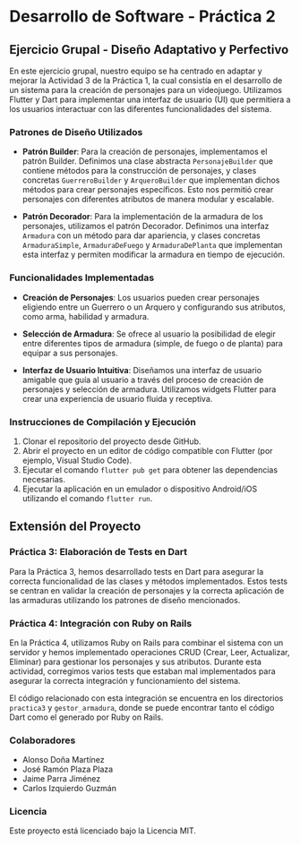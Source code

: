 # Desarrollo de Software - Práctica 2

## Ejercicio Grupal - Diseño Adaptativo y Perfectivo

En este ejercicio grupal, nuestro equipo se ha centrado en adaptar y mejorar la Actividad 3 de la Práctica 1, la cual consistía en el desarrollo de un sistema para la creación de personajes para un videojuego. Utilizamos Flutter y Dart para implementar una interfaz de usuario (UI) que permitiera a los usuarios interactuar con las diferentes funcionalidades del sistema.

### Patrones de Diseño Utilizados

- **Patrón Builder**: Para la creación de personajes, implementamos el patrón Builder. Definimos una clase abstracta `PersonajeBuilder` que contiene métodos para la construcción de personajes, y clases concretas `GuerreroBuilder` y `ArqueroBuilder` que implementan dichos métodos para crear personajes específicos. Esto nos permitió crear personajes con diferentes atributos de manera modular y escalable.

- **Patrón Decorador**: Para la implementación de la armadura de los personajes, utilizamos el patrón Decorador. Definimos una interfaz `Armadura` con un método para dar apariencia, y clases concretas `ArmaduraSimple`, `ArmaduraDeFuego` y `ArmaduraDePlanta` que implementan esta interfaz y permiten modificar la armadura en tiempo de ejecución.

### Funcionalidades Implementadas

- **Creación de Personajes**: Los usuarios pueden crear personajes eligiendo entre un Guerrero o un Arquero y configurando sus atributos, como arma, habilidad y armadura.

- **Selección de Armadura**: Se ofrece al usuario la posibilidad de elegir entre diferentes tipos de armadura (simple, de fuego o de planta) para equipar a sus personajes.

- **Interfaz de Usuario Intuitiva**: Diseñamos una interfaz de usuario amigable que guía al usuario a través del proceso de creación de personajes y selección de armadura. Utilizamos widgets Flutter para crear una experiencia de usuario fluida y receptiva.

### Instrucciones de Compilación y Ejecución

1. Clonar el repositorio del proyecto desde GitHub.
2. Abrir el proyecto en un editor de código compatible con Flutter (por ejemplo, Visual Studio Code).
3. Ejecutar el comando `flutter pub get` para obtener las dependencias necesarias.
4. Ejecutar la aplicación en un emulador o dispositivo Android/iOS utilizando el comando `flutter run`.

## Extensión del Proyecto

### Práctica 3: Elaboración de Tests en Dart

Para la Práctica 3, hemos desarrollado tests en Dart para asegurar la correcta funcionalidad de las clases y métodos implementados. Estos tests se centran en validar la creación de personajes y la correcta aplicación de las armaduras utilizando los patrones de diseño mencionados.

### Práctica 4: Integración con Ruby on Rails

En la Práctica 4, utilizamos Ruby on Rails para combinar el sistema con un servidor y hemos implementado operaciones CRUD (Crear, Leer, Actualizar, Eliminar) para gestionar los personajes y sus atributos. Durante esta actividad, corregimos varios tests que estaban mal implementados para asegurar la correcta integración y funcionamiento del sistema.

El código relacionado con esta integración se encuentra en los directorios `practica3` y `gestor_armadura`, donde se puede encontrar tanto el código Dart como el generado por Ruby on Rails.

### Colaboradores

- Alonso Doña Martínez 
- José Ramón Plaza Plaza 
- Jaime Parra Jiménez 
- Carlos Izquierdo Guzmán 

### Licencia

Este proyecto está licenciado bajo la Licencia MIT.
